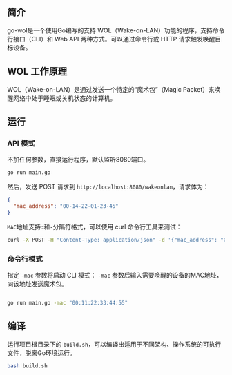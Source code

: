 ## 简介
go-wol是一个使用Go编写的支持 WOL（Wake-on-LAN）功能的程序，支持命令行接口（CLI）和 Web API 两种方式。可以通过命令行或 HTTP 请求触发唤醒目标设备。

## WOL 工作原理
WOL（Wake-on-LAN）是通过发送一个特定的“魔术包”（Magic Packet）来唤醒网络中处于睡眠或关机状态的计算机。

## 运行

### API 模式 

不加任何参数，直接运行程序，默认监听8080端口。

```bash
go run main.go
```
然后，发送 POST 请求到 `http://localhost:8080/wakeonlan`，请求体为：

```json
{
  "mac_address": "00-14-22-01-23-45"
}
```
`MAC`地址支持`:`和`-`分隔符格式，可以使用 curl 命令行工具来测试：

```bash
curl -X POST -H "Content-Type: application/json" -d '{"mac_address": "00:14:22:01:23:45"}' http://localhost:8080/wakeonlan
```

### 命令行模式

指定 `-mac` 参数将启动 CLI 模式： `-mac` 参数后输入需要唤醒的设备的MAC地址，向该地址发送魔术包。

```bash

go run main.go -mac "00:11:22:33:44:55"
```
## 编译

运行项目根目录下的 `build.sh`，可以编译出适用于不同架构、操作系统的可执行文件，脱离Go环境运行。
```bash
bash build.sh
```